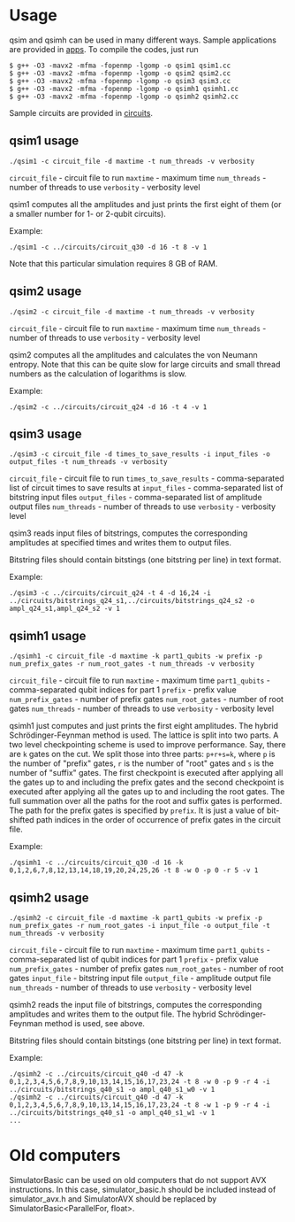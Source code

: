 # Usage

qsim and qsimh can be used in many different ways. Sample applications are
provided in [apps](/apps). To compile the codes, just run

```
$ g++ -O3 -mavx2 -mfma -fopenmp -lgomp -o qsim1 qsim1.cc
$ g++ -O3 -mavx2 -mfma -fopenmp -lgomp -o qsim2 qsim2.cc
$ g++ -O3 -mavx2 -mfma -fopenmp -lgomp -o qsim3 qsim3.cc
$ g++ -O3 -mavx2 -mfma -fopenmp -lgomp -o qsimh1 qsimh1.cc
$ g++ -O3 -mavx2 -mfma -fopenmp -lgomp -o qsimh2 qsimh2.cc
```

Sample circuits are provided in [circuits](/circuits).

## qsim1 usage

```
./qsim1 -c circuit_file -d maxtime -t num_threads -v verbosity
```

`circuit_file` - circuit file to run
`maxtime` - maximum time
`num_threads` - number of threads to use
`verbosity` - verbosity level

qsim1 computes all the amplitudes and just prints the first eight of them
(or a smaller number for 1- or 2-qubit circuits).

Example:
```
./qsim1 -c ../circuits/circuit_q30 -d 16 -t 8 -v 1
```

Note that this particular simulation requires 8 GB of RAM.

## qsim2 usage

```
./qsim2 -c circuit_file -d maxtime -t num_threads -v verbosity
```

`circuit_file` - circuit file to run
`maxtime` - maximum time
`num_threads` - number of threads to use
`verbosity` - verbosity level

qsim2 computes all the amplitudes and calculates the von Neumann entropy.
Note that this can be quite slow for large circuits and small thread numbers
as the calculation of logarithms is slow.

Example:
```
./qsim2 -c ../circuits/circuit_q24 -d 16 -t 4 -v 1
```

## qsim3 usage

```
./qsim3 -c circuit_file -d times_to_save_results -i input_files -o output_files -t num_threads -v verbosity
```

`circuit_file` - circuit file to run
`times_to_save_results` - comma-separated list of circuit times to save results at
`input_files` - comma-separated list of bitstring input files
`output_files` - comma-separated list of amplitude output files
`num_threads` - number of threads to use
`verbosity` - verbosity level

qsim3 reads input files of bitstrings, computes the corresponding amplitudes
at specified times and writes them to output files.

Bitstring files should contain bitstings (one bitstring per line) in text
format.

Example:
```
./qsim3 -c ../circuits/circuit_q24 -t 4 -d 16,24 -i ../circuits/bitstrings_q24_s1,../circuits/bitstrings_q24_s2 -o ampl_q24_s1,ampl_q24_s2 -v 1
```

## qsimh1 usage

```
./qsimh1 -c circuit_file -d maxtime -k part1_qubits -w prefix -p num_prefix_gates -r num_root_gates -t num_threads -v verbosity
```

`circuit_file` - circuit file to run
`maxtime` - maximum time
`part1_qubits` - comma-separated qubit indices for part 1
`prefix` - prefix value
`num_prefix_gates` - number of prefix gates
`num_root_gates` - number of root gates
`num_threads` - number of threads to use
`verbosity` - verbosity level

qsimh1 just computes and just prints the first eight amplitudes. The hybrid
Schrödinger-Feynman method is used. The lattice is split into two parts.
A two level checkpointing scheme is used to improve performance. Say, there
are `k` gates on the cut. We split those into three parts: `p+r+s=k`, where
`p` is the number of "prefix" gates, `r` is the number of "root" gates and
`s` is the number of "suffix" gates. The first checkpoint is executed after
applying all the gates up to and including the prefix gates and the second
checkpoint is executed after applying all the gates up to and including the
root gates. The full summation over all the paths for the root and suffix gates
is performed. The path for the prefix gates is specified by `prefix`. It is
just a value of bit-shifted path indices in the order of occurrence of prefix
gates in the circuit file.

Example:
```
./qsimh1 -c ../circuits/circuit_q30 -d 16 -k 0,1,2,6,7,8,12,13,14,18,19,20,24,25,26 -t 8 -w 0 -p 0 -r 5 -v 1
```

## qsimh2 usage
```
./qsimh2 -c circuit_file -d maxtime -k part1_qubits -w prefix -p num_prefix_gates -r num_root_gates -i input_file -o output_file -t num_threads -v verbosity
```

`circuit_file` - circuit file to run
`maxtime` - maximum time
`part1_qubits` - comma-separated list of qubit indices for part 1
`prefix` - prefix value
`num_prefix_gates` - number of prefix gates
`num_root_gates` - number of root gates
`input_file` - bitstring input file
`output_file` - amplitude output file
`num_threads` - number of threads to use
`verbosity` - verbosity level

qsimh2 reads the input file of bitstrings, computes the corresponding
amplitudes and writes them to the output file. The hybrid Schrödinger-Feynman
method is used, see above.

Bitstring files should contain bitstings (one bitstring per line) in text
format.

Example:
```
./qsimh2 -c ../circuits/circuit_q40 -d 47 -k 0,1,2,3,4,5,6,7,8,9,10,13,14,15,16,17,23,24 -t 8 -w 0 -p 9 -r 4 -i ../circuits/bitstrings_q40_s1 -o ampl_q40_s1_w0 -v 1
./qsimh2 -c ../circuits/circuit_q40 -d 47 -k 0,1,2,3,4,5,6,7,8,9,10,13,14,15,16,17,23,24 -t 8 -w 1 -p 9 -r 4 -i ../circuits/bitstrings_q40_s1 -o ampl_q40_s1_w1 -v 1
...
```

# Old computers

SimulatorBasic can be used on old computers that do not support AVX
instructions. In this case, simulator_basic.h should be included instead of
simulator_avx.h and SimulatorAVX should be replaced by
SimulatorBasic<ParallelFor, float>.
